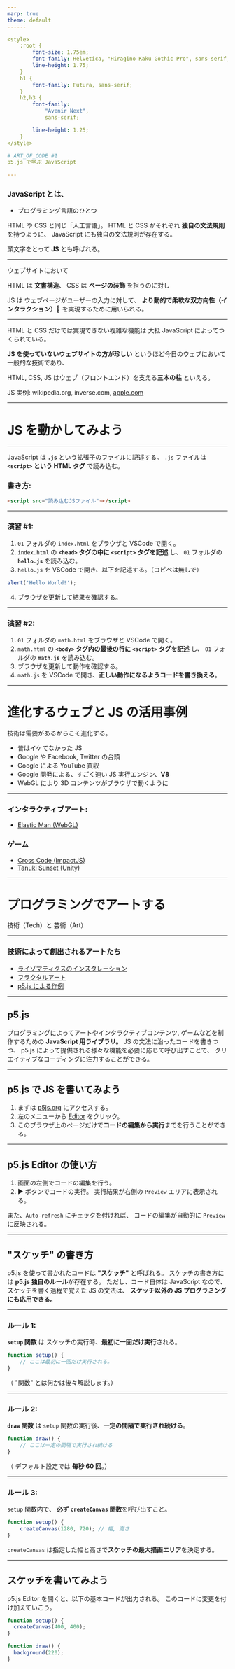 ```yaml
---
marp: true
theme: default
------

<style>
    :root {
        font-size: 1.75em;
        font-family: Helvetica, "Hiragino Kaku Gothic Pro", sans-serif;
        line-height: 1.75;
    }
    h1 {
        font-family: Futura, sans-serif;
    }
    h2,h3 {
        font-family:
            "Avenir Next",
            sans-serif;

        line-height: 1.25;
    }
</style>

# ART_OF_CODE #1
p5.js で学ぶ JavaScript

---
```


### JavaScript とは、
- プログラミング言語のひとつ

HTML や CSS と同じ「人工言語」。
HTML と CSS がそれぞれ **独自の文法規則** を持つように、
JavaScript にも独自の文法規則が存在する。

頭文字をとって **JS** とも呼ばれる。

---

ウェブサイトにおいて

HTML は **文書構造**、
CSS は **ページの装飾** を担うのに対し

JS は ウェブページがユーザーの入力に対して、
**より動的で柔軟な双方向性（インタラクション）**:thinking:
を実現するために用いられる。

---

HTML と CSS だけでは実現できない複雑な機能は
大抵 JavaScript によってつくられている。

**JS を使っていないウェブサイトの方が珍しい**
というほど今日のウェブにおいて一般的な技術であり、

HTML, CSS, JS はウェブ（フロントエンド）を支える**三本の柱** といえる。

JS 実例: wikipedia.org, inverse.com, [apple.com](https://www.apple.com/iphone-13-pro/)

---

# JS を動かしてみよう

---

JavaScript は **`.js`** という拡張子のファイルに記述する。
`.js` ファイルは **`<script>` という HTML タグ** で読み込む。


### 書き方:
```html
<script src="読み込むJSファイル"></script>
```

---

### 演習 #1:
1. `01` フォルダの `index.html` をブラウザと VSCode で開く。
2. `index.html` の **`<head>` タグの中に `<script>` タグを記述** し、
    `01` フォルダの **`hello.js`** を読み込む。
3. `hello.js` を VSCode で開き、以下を記述する。（コピペは無しで）
```js
alert('Hello World!');
```

4. ブラウザを更新して結果を確認する。

---

### 演習 #2:
1. `01` フォルダの `math.html` をブラウザと VSCode で開く。
2. `math.html` の **`<body>` タグ内の最後の行に `<script>` タグを記述** し、
    `01` フォルダの **`math.js`** を読み込む。
3. ブラウザを更新して動作を確認する。
4. `math.js` を VSCode で開き、**正しい動作になるようコードを書き換える**。

---

# 進化するウェブと JS の活用事例
技術は需要があるからこそ進化する。

- 昔はイケてなかった JS
- Google や Facebook, Twitter の台頭
- Google による YouTube 買収
- Google 開発による、すごく速い JS 実行エンジン、**V8**
- WebGL により 3D コンテンツがブラウザで動くように

---

### インタラクティブアート:
- [Elastic Man (WebGL)](https://www.adultswim.com/etcetera/elastic-man/)

### ゲーム
- [Cross Code (ImpactJS)](http://www.cross-code.com/en/home)
- [Tanuki Sunset (Unity)](https://v6p9d9t4.ssl.hwcdn.net/html/1756009/WebGL/index.html?v=1574334742)

---

# プログラミングでアートする
技術（Tech）と 芸術（Art）

---

### 技術によって創出されるアートたち

- [ライゾマティクスのインスタレーション](https://rhizomatiks.com/work/)
- [フラクタルアート](https://www.youtube.com/results?search_query=fractal+art)
- [p5.js による作例](https://showcase.p5js.org/#/2021-All)

---

## p5.js
プログラミングによってアートやインタラクティブコンテンツ,
ゲームなどを制作するための **JavaScript 用ライブラリ。**
JS の文法に沿ったコードを書きつつ、
p5.js によって提供される様々な機能を必要に応じて呼び出すことで、
クリエイティブなコーディングに注力することができる。

---

## p5.js で JS を書いてみよう
1. まずは [p5js.org](https://p5js.org/) にアクセスする。
2. 左のメニューから [Editor](https://editor.p5js.org/) をクリック。
3. このブラウザ上のページだけで**コードの編集から実行**までを行うことができる。

---

## p5.js Editor の使い方
1. 画面の左側でコードの編集を行う。
2. :arrow_forward: ボタンでコードの実行。
    実行結果が右側の `Preview` エリアに表示される。

また、`Auto-refresh` にチェックを付ければ、
コードの編集が自動的に `Preview` に反映される。

---

## "スケッチ" の書き方
p5.js を使って書かれたコードは **"スケッチ"** と呼ばれる。
スケッチの書き方には **p5.js 独自のルール**が存在する。
ただし、コード自体は JavaScript なので、
スケッチを書く過程で覚えた JS の文法は、
**スケッチ以外の JS プログラミングにも応用できる。**

---

### ルール 1:
**`setup` 関数** は
スケッチの実行時、**最初に一回だけ実行**される。

```js
function setup() {
    // ここは最初に一回だけ実行される。
}
```

（ "関数" とは何かは後々解説します。）

---

### ルール 2:
**`draw` 関数** は
`setup` 関数の実行後、**一定の間隔で実行され続ける**。

```js
function draw() {
    // ここは一定の間隔で実行され続ける
}
```

（ デフォルト設定では **毎秒 60 回**。）

---

### ルール 3:
`setup` 関数内で、
**必ず `createCanvas` 関数**を呼び出すこと。

```js
function setup() {
    createCanvas(1280, 720); // 幅, 高さ
}
```

`createCanvas` は指定した幅と高さで**スケッチの最大描画エリア**を決定する。

---

## スケッチを書いてみよう
p5.js Editor を開くと、以下の基本コードが出力される。
このコードに変更を付け加えていこう。

```js
function setup() {
  createCanvas(400, 400);
}

function draw() {
  background(220);
}
```
